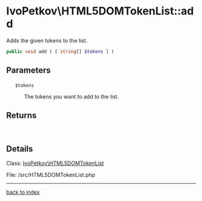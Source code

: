 # IvoPetkov\HTML5DOMTokenList::add

Adds the given tokens to the list.

```php
public void add ( [ string[] $tokens ] )
```

## Parameters

&nbsp;&nbsp;&nbsp;&nbsp;&nbsp;&nbsp;`$tokens`

&nbsp;&nbsp;&nbsp;&nbsp;&nbsp;&nbsp;&nbsp;&nbsp;&nbsp;&nbsp;&nbsp;&nbsp;The tokens you want to add to the list.

## Returns

&nbsp;&nbsp;&nbsp;&nbsp;&nbsp;&nbsp;

## Details

Class: [IvoPetkov\HTML5DOMTokenList](ivopetkov.html5domtokenlist.class.md)

File: /src/HTML5DOMTokenList.php

---

[back to index](index.md)

